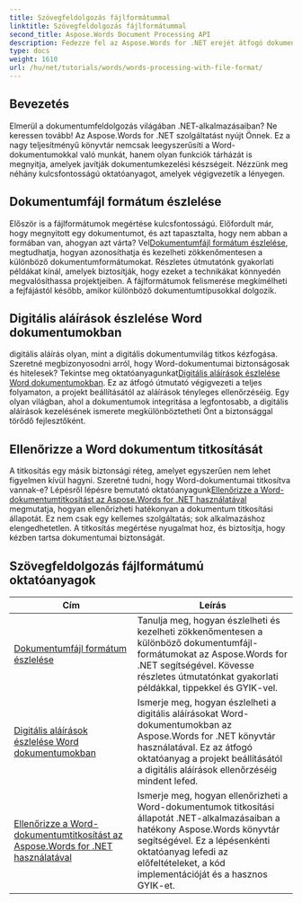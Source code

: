 ```yaml
---
title: Szövegfeldolgozás fájlformátummal
linktitle: Szövegfeldolgozás fájlformátummal
second_title: Aspose.Words Document Processing API
description: Fedezze fel az Aspose.Words for .NET erejét átfogó dokumentumfeldolgozási útmutatóinkkal, beleértve a fájlformátum-észlelést és a digitális aláírásokat.
type: docs
weight: 1610
url: /hu/net/tutorials/words/words-processing-with-file-format/
---
```

## Bevezetés

Elmerül a dokumentumfeldolgozás világában .NET-alkalmazásaiban? Ne keressen tovább! Az Aspose.Words for .NET szolgáltatást nyújt Önnek. Ez a nagy teljesítményű könyvtár nemcsak leegyszerűsíti a Word-dokumentumokkal való munkát, hanem olyan funkciók tárházát is megnyitja, amelyek javítják dokumentumkezelési készségeit. Nézzünk meg néhány kulcsfontosságú oktatóanyagot, amelyek végigvezetik a lényegen.

## Dokumentumfájl formátum észlelése

 Először is a fájlformátumok megértése kulcsfontosságú. Előfordult már, hogy megnyitott egy dokumentumot, és azt tapasztalta, hogy nem abban a formában van, ahogyan azt várta? Vel[Dokumentumfájl formátum észlelése](./document-file-format-detection/), megtudhatja, hogyan azonosíthatja és kezelheti zökkenőmentesen a különböző dokumentumformátumokat. Részletes útmutatónk gyakorlati példákat kínál, amelyek biztosítják, hogy ezeket a technikákat könnyedén megvalósíthassa projektjeiben. A fájlformátumok felismerése megkímélheti a fejfájástól később, amikor különböző dokumentumtípusokkal dolgozik. 

## Digitális aláírások észlelése Word dokumentumokban

 digitális aláírás olyan, mint a digitális dokumentumvilág titkos kézfogása. Szeretné megbizonyosodni arról, hogy Word-dokumentumai biztonságosak és hitelesek? Tekintse meg oktatóanyagunkat[Digitális aláírások észlelése Word dokumentumokban](./detecting-digital-signatures/). Ez az átfogó útmutató végigvezeti a teljes folyamaton, a projekt beállításától az aláírások tényleges ellenőrzéséig. Egy olyan világban, ahol a dokumentumok integritása a legfontosabb, a digitális aláírások kezelésének ismerete megkülönböztetheti Önt a biztonsággal törődő fejlesztőként.

## Ellenőrizze a Word dokumentum titkosítását

 A titkosítás egy másik biztonsági réteg, amelyet egyszerűen nem lehet figyelmen kívül hagyni. Szeretné tudni, hogy Word-dokumentumai titkosítva vannak-e? Lépésről lépésre bemutató oktatóanyagunk[Ellenőrizze a Word-dokumentumtitkosítást az Aspose.Words for .NET használatával](./verify-word-document-encryption/) megmutatja, hogyan ellenőrizheti hatékonyan a dokumentum titkosítási állapotát. Ez nem csak egy kellemes szolgáltatás; sok alkalmazáshoz elengedhetetlen. A titkosítás megértése nyugalmat hoz, és biztosítja, hogy kézben tartsa dokumentumai biztonságát.

 ## Szövegfeldolgozás fájlformátumú oktatóanyagok
| Cím | Leírás |
| --- | --- |
| [Dokumentumfájl formátum észlelése](./document-file-format-detection/) | Tanulja meg, hogyan észlelheti és kezelheti zökkenőmentesen a különböző dokumentumfájl-formátumokat az Aspose.Words for .NET segítségével. Kövesse részletes útmutatónkat gyakorlati példákkal, tippekkel és GYIK-vel. |
| [Digitális aláírások észlelése Word dokumentumokban](./detecting-digital-signatures/) | Ismerje meg, hogyan észlelheti a digitális aláírásokat Word-dokumentumokban az Aspose.Words for .NET könyvtár használatával. Ez az átfogó oktatóanyag a projekt beállításától a digitális aláírások ellenőrzéséig mindent lefed. |
| [Ellenőrizze a Word-dokumentumtitkosítást az Aspose.Words for .NET használatával](./verify-word-document-encryption/) | Ismerje meg, hogyan ellenőrizheti a Word-dokumentumok titkosítási állapotát .NET-alkalmazásaiban a hatékony Aspose.Words könyvtár segítségével. Ez a lépésenkénti oktatóanyag lefedi az előfeltételeket, a kód implementációját és a hasznos GYIK-et. |